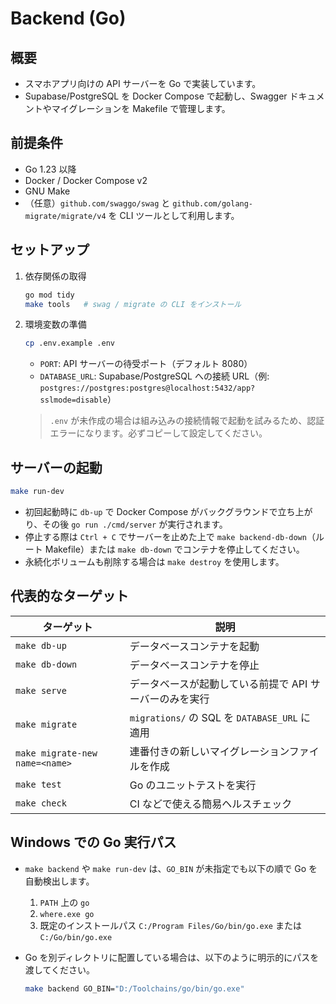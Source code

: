 ﻿# Backend (Go)

## 概要

- スマホアプリ向けの API サーバーを Go で実装しています。
- Supabase/PostgreSQL を Docker Compose で起動し、Swagger ドキュメントやマイグレーションを Makefile で管理します。

## 前提条件

- Go 1.23 以降
- Docker / Docker Compose v2
- GNU Make
- （任意）`github.com/swaggo/swag` と `github.com/golang-migrate/migrate/v4` を CLI ツールとして利用します。

## セットアップ

1. 依存関係の取得

   ```bash
   go mod tidy
   make tools   # swag / migrate の CLI をインストール
   ```

2. 環境変数の準備

   ```bash
   cp .env.example .env
   ```

   - `PORT`: API サーバーの待受ポート（デフォルト 8080）
   - `DATABASE_URL`: Supabase/PostgreSQL への接続 URL（例: `postgres://postgres:postgres@localhost:5432/app?sslmode=disable`）
   > `.env` が未作成の場合は組み込みの接続情報で起動を試みるため、認証エラーになります。必ずコピーして設定してください。

## サーバーの起動

```bash
make run-dev
```

- 初回起動時に `db-up` で Docker Compose がバックグラウンドで立ち上がり、その後 `go run ./cmd/server` が実行されます。
- 停止する際は `Ctrl + C` でサーバーを止めた上で `make backend-db-down`（ルート Makefile）または `make db-down` でコンテナを停止してください。
- 永続化ボリュームも削除する場合は `make destroy` を使用します。

## 代表的なターゲット

| ターゲット | 説明 |
| --- | --- |
| `make db-up` | データベースコンテナを起動 |
| `make db-down` | データベースコンテナを停止 |
| `make serve` | データベースが起動している前提で API サーバーのみを実行 |
| `make migrate` | `migrations/` の SQL を `DATABASE_URL` に適用 |
| `make migrate-new name=<name>` | 連番付きの新しいマイグレーションファイルを作成 |
| `make test` | Go のユニットテストを実行 |
| `make check` | CI などで使える簡易ヘルスチェック |

## Windows での Go 実行パス

- `make backend` や `make run-dev` は、`GO_BIN` が未指定でも以下の順で Go を自動検出します。
  1. `PATH` 上の `go`
  2. `where.exe go`
  3. 既定のインストールパス `C:/Program Files/Go/bin/go.exe` または `C:/Go/bin/go.exe`
- Go を別ディレクトリに配置している場合は、以下のように明示的にパスを渡してください。

  ```bash
  make backend GO_BIN="D:/Toolchains/go/bin/go.exe"
  ```

